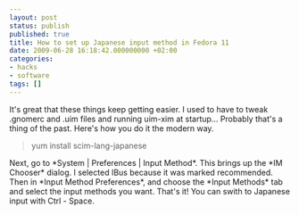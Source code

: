 ```yaml
---
layout: post
status: publish
published: true
title: How to set up Japanese input method in Fedora 11
date: 2009-06-28 16:18:42.000000000 +02:00
categories:
- hacks
- software
tags: []
---
```

It's great that these things keep getting easier. I used to have to tweak .gnomerc and .uim files and running uim-xim at startup... Probably that's a thing of the past. Here's how you do it the modern way.
<blockquote>yum install scim-lang-japanese</blockquote>
Next, go to *System | Preferences | Input Method*. This brings up the *IM Chooser* dialog. I selected IBus because it was marked recommended. Then in *Input Method Preferences*, and choose the *Input Methods* tab and select the input methods you want. That's it! You can swith to Japanese input with Ctrl - Space.
